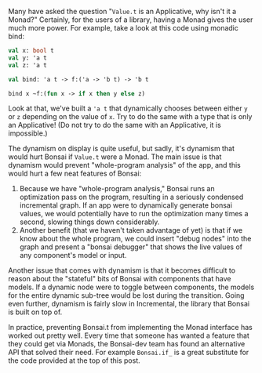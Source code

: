 Many have asked the question "`Value.t` is an Applicative, why isn't it
a Monad?" Certainly, for the users of a library, having a Monad gives
the user much more power. For example, take a look at this code using
monadic bind:

``` ocaml
val x: bool t
val y: 'a t
val z: 'a t

val bind: 'a t -> f:('a -> 'b t) -> 'b t

bind x ~f:(fun x -> if x then y else z)
```

Look at that, we've built a `'a t` that dynamically chooses between
either `y` or `z` depending on the value of `x`. Try to do the same with
a type that is only an Applicative! (Do not try to do the same with an
Applicative, it is impossible.)

The dynamism on display is quite useful, but sadly, it's dynamism that
would hurt Bonsai if `Value.t` were a Monad. The main issue is that
dynamism would prevent "whole-program analysis" of the app, and this
would hurt a few neat features of Bonsai:

1.  Because we have "whole-program analysis," Bonsai runs an
    optimization pass on the program, resulting in a seriously condensed
    incremental graph. If an app were to dynamically generate bonsai
    values, we would potentially have to run the optimization many times
    a second, slowing things down considerably.
2.  Another benefit (that we haven't taken advantage of yet) is that if
    we know about the whole program, we could insert "debug nodes" into
    the graph and present a "bonsai debugger" that shows the live values
    of any component's model or input.

Another issue that comes with dynamism is that it becomes difficult to
reason about the "stateful" bits of Bonsai with components that have
models. If a dynamic node were to toggle between components, the models
for the entire dynamic sub-tree would be lost during the transition.
Going even further, dynamism is fairly slow in Incremental, the library
that Bonsai is built on top of.

In practice, preventing Bonsai.t from implementing the Monad interface
has worked out pretty well. Every time that someone has wanted a feature
that they could get via Monads, the Bonsai-dev team has found an
alternative API that solved their need. For example `Bonsai.if_` is a
great substitute for the code provided at the top of this post.
